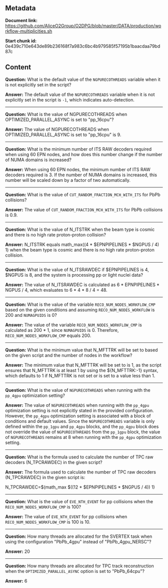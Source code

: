 ## Metadata

**Document link:** https://github.com/AliceO2Group/O2DPG/blob/master/DATA/production/workflow-multiplicities.sh

**Start chunk id:** 0e439c710e643de89b236168f7a983c6bc4b979585f57195b1baacdaa79bd87c

## Content

**Question:** What is the default value of the `NGPURECOTHREADS` variable when it is not explicitly set in the script?

**Answer:** The default value of the `NGPURECOTHREADS` variable when it is not explicitly set in the script is `-1`, which indicates auto-detection.

---

**Question:** What is the value of NGPURECOTHREADS when OPTIMIZED_PARALLEL_ASYNC is set to "pp_16cpu"?

**Answer:** The value of NGPURECOTHREADS when OPTIMIZED_PARALLEL_ASYNC is set to "pp_16cpu" is 9.

---

**Question:** What is the minimum number of ITS RAW decoders required when using 60 EPN nodes, and how does this number change if the number of NUMA domains is increased?

**Answer:** When using 60 EPN nodes, the minimum number of ITS RAW decoders required is 3. If the number of NUMA domains is increased, this number will be scaled down by a factor of two automatically.

---

**Question:** What is the value of `CUT_RANDOM_FRACTION_MCH_WITH_ITS` for PbPb collisions?

**Answer:** The value of `CUT_RANDOM_FRACTION_MCH_WITH_ITS` for PbPb collisions is 0.9.

---

**Question:** What is the value of N_ITSTRK when the beam type is cosmic and there is no high rate proton-proton collision?

**Answer:** N_ITSTRK equals math_max((4 * $EPNPIPELINES * $NGPUS / 4) 1) when the beam type is cosmic and there is no high rate proton-proton collision.

---

**Question:** What is the value of N_ITSRAWDEC if $EPNPIPELINES is 4, $NGPUS is 8, and the system is processing pp or light nuclei data?

**Answer:** The value of N_ITSRAWDEC is calculated as 6 * EPNPIPELINES * NGPUS / 4, which evaluates to 6 * 4 * 8 / 4 = 48.

---

**Question:** What is the value of the variable `RECO_NUM_NODES_WORKFLOW_CMP` based on the given conditions and assuming `RECO_NUM_NODES_WORKFLOW` is 200 and `NUMAGPUIDS` is 0?

**Answer:** The value of the variable `RECO_NUM_NODES_WORKFLOW_CMP` is calculated as 200 * 1, since `NUMAGPUIDS` is 0. Therefore, `RECO_NUM_NODES_WORKFLOW_CMP` equals 200.

---

**Question:** What is the minimum value that N_MFTTRK will be set to based on the given script and the number of nodes in the workflow?

**Answer:** The minimum value that N_MFTTRK will be set to is 1, as the script ensures that N_MFTTRK is at least 1 by using the ${N_MFTTRK:-1} syntax, which defaults to 1 if N_MFTTRK is not set or is set to a value less than 1.

---

**Question:** What is the value of `NGPURECOTHREADS` when running with the `pp_4gpu` optimization setting?

**Answer:** The value of `NGPURECOTHREADS` when running with the `pp_4gpu` optimization setting is not explicitly stated in the provided configuration. However, the `pp_4gpu` optimization setting is associated with a block of conditions and default values. Since the `NGPURECOTHREADS` variable is only defined within the `pp_1gpu` and `pp_4gpu` blocks, and the `pp_4gpu` block does not override the value of `NGPURECOTHREADS` from the `pp_1gpu` block, the value of `NGPURECOTHREADS` remains at 8 when running with the `pp_4gpu` optimization setting.

---

**Question:** What is the formula used to calculate the number of TPC raw decoders (N_TPCRAWDEC) in the given script?

**Answer:** The formula used to calculate the number of TPC raw decoders (N_TPCRAWDEC) in the given script is:

N_TPCRAWDEC=$(math_max $((12 * $EPNPIPELINES * $NGPUS / 4)) 1)

---

**Question:** What is the value of `EVE_NTH_EVENT` for pp collisions when the `RECO_NUM_NODES_WORKFLOW_CMP` is 100?

**Answer:** The value of `EVE_NTH_EVENT` for pp collisions when `RECO_NUM_NODES_WORKFLOW_CMP` is 100 is 10.

---

**Question:** How many threads are allocated for the SVERTEX task when using the configuration "PbPb_4gpu" instead of "PbPb_4gpu_NERSC"?

**Answer:** 20

---

**Question:** How many threads are allocated for TPC track reconstruction when the `OPTIMIZED_PARALLEL_ASYNC` option is set to "PbPb_64cpu"?

**Answer:** 6